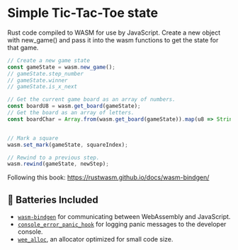 
# Simple Tic-Tac-Toe state

Rust code compiled to WASM for use by JavaScript. Create a new object with new_game() and pass it into the wasm functions to get the state for that game.

```js
// Create a new game state
const gameState = wasm.new_game();
// gameState.step_number
// gameState.winner
// gameState.is_x_next

// Get the current game board as an array of numbers.
const boardU8 = wasm.get_board(gameState);
// Get the board as an array of letters.
const boardChar = Array.from(wasm.get_board(gameState)).map(u8 => String.fromCharCode(u8)),


// Mark a square
wasm.set_mark(gameState, squareIndex);

// Rewind to a previous step.
wasm.rewind(gameState, newStep);
```


Following this book: https://rustwasm.github.io/docs/wasm-bindgen/
## 🔋 Batteries Included

* [`wasm-bindgen`](https://github.com/rustwasm/wasm-bindgen) for communicating
  between WebAssembly and JavaScript.
* [`console_error_panic_hook`](https://github.com/rustwasm/console_error_panic_hook)
  for logging panic messages to the developer console.
* [`wee_alloc`](https://github.com/rustwasm/wee_alloc), an allocator optimized
  for small code size.
